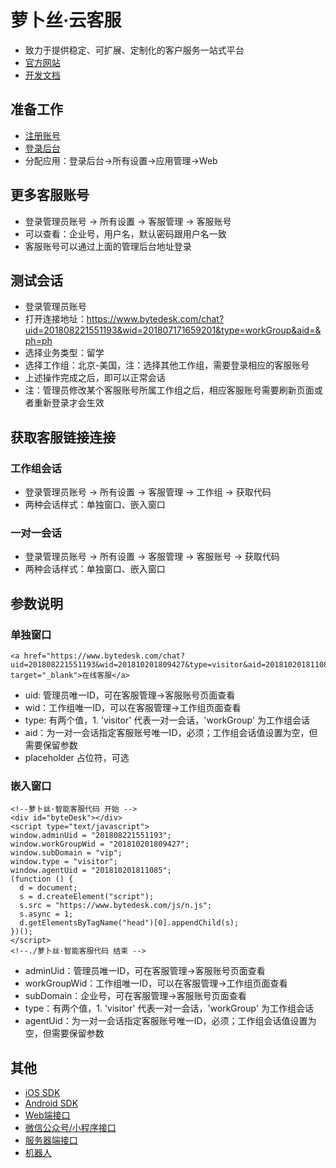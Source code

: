# 萝卜丝·云客服

- 致力于提供稳定、可扩展、定制化的客户服务一站式平台
- [官方网站](https://www.bytedesk.com)
- [开发文档](https://www.bytedesk.com/support/article?uid=201808221551193&aid=201808252118461)

## 准备工作

- [注册账号](https://www.bytedesk.com/admin#/register)
- [登录后台](https://www.bytedesk.com/admin#/login)
- 分配应用：登录后台->所有设置->应用管理->Web

## 更多客服账号

- 登录管理员账号 -> 所有设置 -> 客服管理 -> 客服账号
- 可以查看：企业号，用户名，默认密码跟用户名一致
- 客服账号可以通过上面的管理后台地址登录

## 测试会话

- 登录管理员账号
- 打开连接地址：https://www.bytedesk.com/chat?uid=201808221551193&wid=201807171659201&type=workGroup&aid=&ph=ph
- 选择业务类型：留学
- 选择工作组：北京-美国，注：选择其他工作组，需要登录相应的客服账号
- 上述操作完成之后，即可以正常会话
- 注：管理员修改某个客服账号所属工作组之后，相应客服账号需要刷新页面或者重新登录才会生效

## 获取客服链接连接

### 工作组会话

- 登录管理员账号 -> 所有设置 -> 客服管理 -> 工作组 -> 获取代码
- 两种会话样式：单独窗口、嵌入窗口

### 一对一会话

- 登录管理员账号 -> 所有设置 -> 客服管理 -> 客服账号 -> 获取代码
- 两种会话样式：单独窗口、嵌入窗口

## 参数说明

### 单独窗口

```
<a href="https://www.bytedesk.com/chat?uid=201808221551193&wid=201810201809427&type=visitor&aid=201810201811085&ph=ph" target="_blank">在线客服</a>
```

- uid: 管理员唯一ID，可在客服管理->客服账号页面查看
- wid：工作组唯一ID，可以在客服管理->工作组页面查看
- type: 有两个值，1. 'visitor' 代表一对一会话，'workGroup' 为工作组会话
- aid：为一对一会话指定客服账号唯一ID，必须；工作组会话值设置为空，但需要保留参数
- placeholder 占位符，可选

### 嵌入窗口

```
<!--萝卜丝·智能客服代码 开始 -->
<div id="byteDesk"></div>
<script type="text/javascript">
window.adminUid = "201808221551193";
window.workGroupWid = "201810201809427";
window.subDomain = "vip";
window.type = "visitor";
window.agentUid = "201810201811085";
(function () {
  d = document;
  s = d.createElement("script");
  s.src = "https://www.bytedesk.com/js/n.js";
  s.async = 1;
  d.getElementsByTagName("head")[0].appendChild(s);
})();
</script>
<!--./萝卜丝·智能客服代码 结束 -->
```

- adminUid：管理员唯一ID，可在客服管理->客服账号页面查看
- workGroupWid：工作组唯一ID，可以在客服管理->工作组页面查看
- subDomain：企业号，可在客服管理->客服账号页面查看
- type：有两个值，1. 'visitor' 代表一对一会话，'workGroup' 为工作组会话
- agentUid：为一对一会话指定客服账号唯一ID，必须；工作组会话值设置为空，但需要保留参数




## 其他

- [iOS SDK](https://github.com/pengjinning/bytedesk-ios)
- [Android SDK](https://github.com/pengjinning/bytedesk-android)
- [Web端接口](https://github.com/pengjinning/bytedesk-web)
- [微信公众号/小程序接口](https://github.com/pengjinning/bytedesk-wechat)
- [服务器端接口](https://github.com/pengjinning/bytedesk-server)
- [机器人](https://github.com/pengjinning/bytedesk-chatbot)
